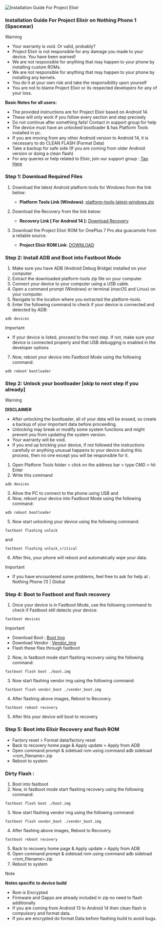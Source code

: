 ![Installation Guide For Project Elixir](https://i.imgur.com/42LxtAl.png)

### Installation Guide For Project Elixir on Nothing Phone 1 (Spacewar)

> [!Warning]
> * Your warranty is void. Or valid, probably?
> * Project Elixir is not responsible for any damage you made to your device. You have been warned!
> * We are not responsible for anything that may happen to your phone by installing custom ROMs.
> * We are not responsible for anything that may happen to your phone by installing any kernels.
> * You do it at your own risk and take the responsibility upon yourself
> * You are not to blame Project Elixir or its respected developers for any of your loss.
>
> **Basic Notes for all users:**  
> * The provided instructions are for Project Elixir based on Android 14.
> * These will only work if you follow every section and step precisely
> * Do not continue after something fails! Contact in support group for help
> * The device must have an unlocked bootloader & has Platform Tools installed in pc.
> * If you are moving from any other Android version to Android 14, it is necessary to do CLEAN FLASH (Format Data)
> * Take a backup for safe side (If you are coming from older Android version or doing a clean flash)
> * For any queries or help related to Elixir, join our support group : [Tap Here](https://telegram.me/Elixir_Discussion)

### Step 1: Download Required Files
1. Download the latest Android platform tools for Windows from the link below:
   - **Platform Tools Link (Windows)**: [platform-tools-latest-windows.zip](https://dl.google.com/android/repository/platform-tools-latest-windows.zip)

2. Download the Recovery from the link below:
   - **Recovery Link [ For Android 14 ]:** [Download Recovery](https://sourceforge.net/projects/project-elixir/files/fourteen/Spacewar/recovery/)

3. Download the Project Elixir ROM for OnePlus 7 Pro aka guacamole from a reliable source.
   - **Project Elixir ROM Link**: [DOWNLOAD](https://projectelixiros.com/device/Spacewar)

### Step 2: Install ADB and Boot into Fastboot Mode
1. Make sure you have ADB (Android Debug Bridge) installed on your computer. 
2. Extract the downloaded platform-tools zip file on your computer.
3. Connect your device to your computer using a USB cable.
4. Open a command prompt (Windows) or terminal (macOS and Linux) on your computer.
5. Navigate to the location where you extracted the platform-tools.
6. Enter the following command to check if your device is connected and detected by ADB:
```
adb devices
```

> [!Important]
> - If your device is listed, proceed to the next step. If not, make sure your device is connected properly and that USB debugging is enabled in the developer options

7. Now, reboot your device into Fastboot Mode using the following command:
```
adb reboot bootloader
```

### Step 2: Unlock your bootloader [skip to next step if you already]
> [!Warning] 
> **DISCLAIMER**
> - After unlocking the bootloader, all of your data will be erased, so create a backup of your important data before proceeding.
> - Unlocking may break or modify some system functions and might prevent you from updating the system version.
> - Your warranty will be void. 
> - If you end up bricking your device, if not followed the instructions carefully or anything unusual happens to your device during this process, then no one except you will be responsible for it.

1. Open Platform Tools folder > click on the address bar > type CMD > hit Enter
2. Write this command 
```
adb devices
``` 
3. Allow the PC to connect to the phone using USB and
4. Now, reboot your device into Fastboot Mode using the following command: 
```
adb reboot bootloader 
```
5. Now start unlocking your device using the following command: 
```
fastboot flashing unlock
```
and
```
fastboot flashing unlock_critical
```
6. After this, your phone will reboot and automatically wipe your data.

> [!Important]
> - If you have encountered some problems, feel free to ask for help at : Nothing Phone (1) | Global 

### Step 4: Boot to Fastboot and flash recovery
1. Once your device is in Fastboot Mode, use the following command to check if Fastboot still detects your device:
```
fastboot devices
```

> [!Important]
> - Download Boot : [Boot Img](https://sourceforge.net/projects/project-elixir/files/fourteen/Spacewar/recovery/) 
> - Download Vendor : [Vendor_Img](https://sourceforge.net/projects/project-elixir/files/fourteen/Spacewar/vendor/)
> - Flash these files through fastboot

2. Now, in fastboot mode start flashing recovery using the following command:
```
fastboot flash boot ./boot.img
```
3. Now start flashing vendor img using the following command:
```
fastboot flash vendor_boot ./vendor_boot.img
```
4. After flashing above images, Reboot to Recovery.
```
fastboot reboot recovery
```
5. After this your device will boot to recovery

### Step 5: Boot into Elixir Recovery and flash ROM

- Factory reset > Format data/factory reset
- Back to recovery home page & Apply update > Apply from ADB
- Open command prompt & sideload rom using command adb sideload <rom_filename>.zip
- Reboot to system


### Dirty Flash :
1. Boot into fastboot
2. Now, in fastboot mode start flashing recovery using the following command:
```
fastboot flash boot ./boot.img
```
3. Now start flashing vendor img using the following command:
```
fastboot flash vendor_boot ./vendor_boot.img
```
4. After flashing above images, Reboot to Recovery.
```
fastboot reboot recovery
```
5. Back to recovery home page & Apply update > Apply from ADB
6. Open command prompt & sideload rom using command adb sideload <rom_filename>.zip
7. Reboot to system
     
> [!Note] 
> **Notes specific to device build**
> * Rom is Encrypted
> * Firmware and Gapps are already included in zip no need to flash additionally
> * If you are coming from Android 13 to Android 14 then clean flash is compulsory and format data.
> * If you are encrypted do format Data before flashing build to avoid bugs.
